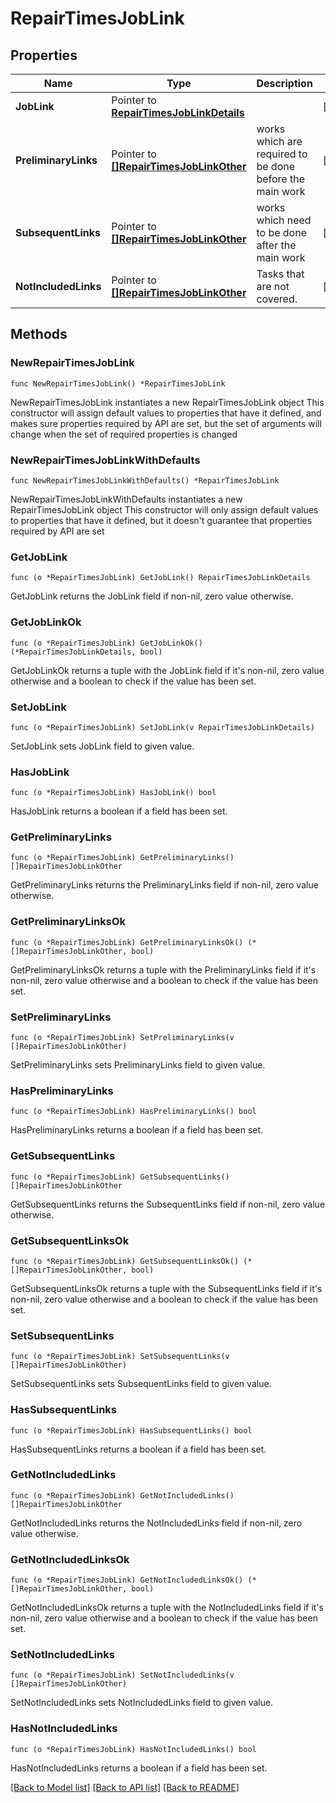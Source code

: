# RepairTimesJobLink

## Properties

Name | Type | Description | Notes
------------ | ------------- | ------------- | -------------
**JobLink** | Pointer to [**RepairTimesJobLinkDetails**](RepairTimesJobLinkDetails.md) |  | [optional] 
**PreliminaryLinks** | Pointer to [**[]RepairTimesJobLinkOther**](RepairTimesJobLinkOther.md) | works which are required to be done before the main work | [optional] 
**SubsequentLinks** | Pointer to [**[]RepairTimesJobLinkOther**](RepairTimesJobLinkOther.md) | works which need to be done after the main work | [optional] 
**NotIncludedLinks** | Pointer to [**[]RepairTimesJobLinkOther**](RepairTimesJobLinkOther.md) | Tasks that are not covered. | [optional] 

## Methods

### NewRepairTimesJobLink

`func NewRepairTimesJobLink() *RepairTimesJobLink`

NewRepairTimesJobLink instantiates a new RepairTimesJobLink object
This constructor will assign default values to properties that have it defined,
and makes sure properties required by API are set, but the set of arguments
will change when the set of required properties is changed

### NewRepairTimesJobLinkWithDefaults

`func NewRepairTimesJobLinkWithDefaults() *RepairTimesJobLink`

NewRepairTimesJobLinkWithDefaults instantiates a new RepairTimesJobLink object
This constructor will only assign default values to properties that have it defined,
but it doesn't guarantee that properties required by API are set

### GetJobLink

`func (o *RepairTimesJobLink) GetJobLink() RepairTimesJobLinkDetails`

GetJobLink returns the JobLink field if non-nil, zero value otherwise.

### GetJobLinkOk

`func (o *RepairTimesJobLink) GetJobLinkOk() (*RepairTimesJobLinkDetails, bool)`

GetJobLinkOk returns a tuple with the JobLink field if it's non-nil, zero value otherwise
and a boolean to check if the value has been set.

### SetJobLink

`func (o *RepairTimesJobLink) SetJobLink(v RepairTimesJobLinkDetails)`

SetJobLink sets JobLink field to given value.

### HasJobLink

`func (o *RepairTimesJobLink) HasJobLink() bool`

HasJobLink returns a boolean if a field has been set.

### GetPreliminaryLinks

`func (o *RepairTimesJobLink) GetPreliminaryLinks() []RepairTimesJobLinkOther`

GetPreliminaryLinks returns the PreliminaryLinks field if non-nil, zero value otherwise.

### GetPreliminaryLinksOk

`func (o *RepairTimesJobLink) GetPreliminaryLinksOk() (*[]RepairTimesJobLinkOther, bool)`

GetPreliminaryLinksOk returns a tuple with the PreliminaryLinks field if it's non-nil, zero value otherwise
and a boolean to check if the value has been set.

### SetPreliminaryLinks

`func (o *RepairTimesJobLink) SetPreliminaryLinks(v []RepairTimesJobLinkOther)`

SetPreliminaryLinks sets PreliminaryLinks field to given value.

### HasPreliminaryLinks

`func (o *RepairTimesJobLink) HasPreliminaryLinks() bool`

HasPreliminaryLinks returns a boolean if a field has been set.

### GetSubsequentLinks

`func (o *RepairTimesJobLink) GetSubsequentLinks() []RepairTimesJobLinkOther`

GetSubsequentLinks returns the SubsequentLinks field if non-nil, zero value otherwise.

### GetSubsequentLinksOk

`func (o *RepairTimesJobLink) GetSubsequentLinksOk() (*[]RepairTimesJobLinkOther, bool)`

GetSubsequentLinksOk returns a tuple with the SubsequentLinks field if it's non-nil, zero value otherwise
and a boolean to check if the value has been set.

### SetSubsequentLinks

`func (o *RepairTimesJobLink) SetSubsequentLinks(v []RepairTimesJobLinkOther)`

SetSubsequentLinks sets SubsequentLinks field to given value.

### HasSubsequentLinks

`func (o *RepairTimesJobLink) HasSubsequentLinks() bool`

HasSubsequentLinks returns a boolean if a field has been set.

### GetNotIncludedLinks

`func (o *RepairTimesJobLink) GetNotIncludedLinks() []RepairTimesJobLinkOther`

GetNotIncludedLinks returns the NotIncludedLinks field if non-nil, zero value otherwise.

### GetNotIncludedLinksOk

`func (o *RepairTimesJobLink) GetNotIncludedLinksOk() (*[]RepairTimesJobLinkOther, bool)`

GetNotIncludedLinksOk returns a tuple with the NotIncludedLinks field if it's non-nil, zero value otherwise
and a boolean to check if the value has been set.

### SetNotIncludedLinks

`func (o *RepairTimesJobLink) SetNotIncludedLinks(v []RepairTimesJobLinkOther)`

SetNotIncludedLinks sets NotIncludedLinks field to given value.

### HasNotIncludedLinks

`func (o *RepairTimesJobLink) HasNotIncludedLinks() bool`

HasNotIncludedLinks returns a boolean if a field has been set.


[[Back to Model list]](../README.md#documentation-for-models) [[Back to API list]](../README.md#documentation-for-api-endpoints) [[Back to README]](../README.md)


